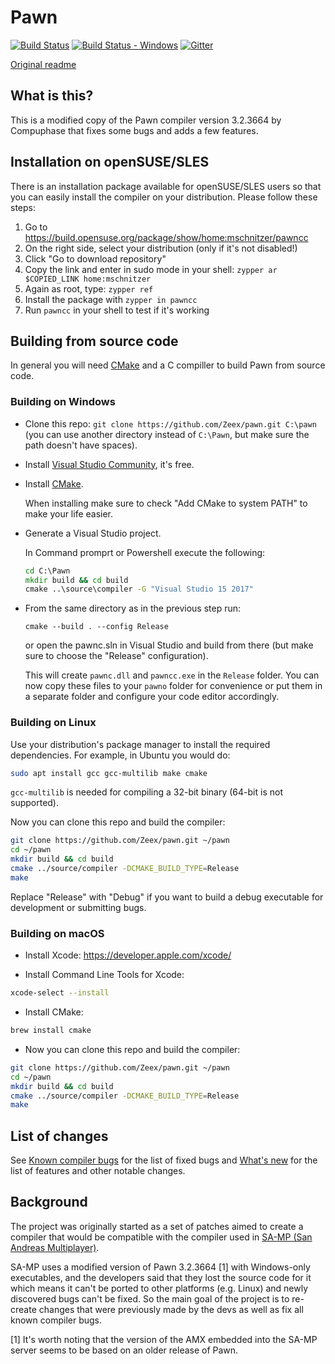 Pawn
====

[![Build Status][build_status]][build]
[![Build Status - Windows][build_status_win]][build_win]
[![Gitter][gitter_badge]][gitter]

[Original readme](readme_compuphase.txt)

What is this?
-------------

This is a modified copy of the Pawn compiler version 3.2.3664 by Compuphase that
fixes some bugs and adds a few features.

Installation on openSUSE/SLES
-----------------------------

There is an installation package available for openSUSE/SLES users so that you can
easily install the compiler on your distribution. Please follow these steps:

1. Go to https://build.opensuse.org/package/show/home:mschnitzer/pawncc
2. On the right side, select your distribution (only if it's not disabled!)
3. Click "Go to download repository"
4. Copy the link and enter in sudo mode in your shell: `zypper ar $COPIED_LINK home:mschnitzer`
5. Again as root, type: `zypper ref`
6. Install the package with `zypper in pawncc`
7. Run `pawncc` in your shell to test if it's working

Building from source code
-------------------------

In general you will need [CMake](https://cmake.org/) and a C compiller to build
Pawn from source code.

### Building on Windows

* Clone this repo: `git clone https://github.com/Zeex/pawn.git C:\pawn`  (you can
  use another directory instead of `C:\Pawn`, but make sure the path doesn't have
  spaces).
* Install [Visual Studio Community](https://www.visualstudio.com/vs/community/),
  it's free.
* Install [CMake](https://cmake.org/).

  When installing make sure to check "Add CMake to system PATH" to make your life
  easier.
  
* Generate a Visual Studio project.

  In Command promprt or Powershell execute the following:
  
  ```cmd
  cd C:\Pawn
  mkdir build && cd build
  cmake ..\source\compiler -G "Visual Studio 15 2017"
  ```
  
* From the same directory as in the previous step run:

  ```
  cmake --build . --config Release
  ```
  
  or open the pawnc.sln in Visual Studio and build from there (but make sure to
  choose the "Release" configuration).

  This will create `pawnc.dll` and `pawncc.exe` in the `Release` folder. You can
  now copy these files to your `pawno` folder for convenience or put them in a
  separate folder and configure your code editor accordingly.

### Building on Linux

Use your distribution's package manager to install the required dependencies.
For example, in Ubuntu you would do:

```sh
sudo apt install gcc gcc-multilib make cmake
```

`gcc-multilib` is needed for compiling a 32-bit binary (64-bit is not supported).

Now you can clone this repo and build the compiler:

```sh
git clone https://github.com/Zeex/pawn.git ~/pawn
cd ~/pawn
mkdir build && cd build
cmake ../source/compiler -DCMAKE_BUILD_TYPE=Release
make
```

Replace "Release" with "Debug" if you want to build a debug executable for
development or submitting bugs.

### Building on macOS

* Install Xcode: https://developer.apple.com/xcode/

* Install Command Line Tools for Xcode:

```sh
xcode-select --install
```

* Install CMake:

```sh
brew install cmake
```

* Now you can clone this repo and build the compiler:

```sh
git clone https://github.com/Zeex/pawn.git ~/pawn
cd ~/pawn
mkdir build && cd build
cmake ../source/compiler -DCMAKE_BUILD_TYPE=Release
make
```

List of changes
---------------

See [Known compiler bugs](../../wiki/Known-compiler-bugs) for the list of fixed
bugs and [What's new](../../wiki/What's-new) for the list of features and other
notable changes.

Background
----------

The project was originally started as a set of patches aimed to create a compiler
that would be compatible with the compiler used in [SA-MP (San Andreas Multiplayer)](http://sa-mp.com/).

SA-MP uses a modified version of Pawn 3.2.3664 [1] with Windows-only executables,
and the developers said that they lost the source code for it which means it can't
be ported to other platforms (e.g. Linux) and newly discovered bugs can't be fixed.
So the main goal of the project is to re-create changes that were
previously made by the devs as well as fix all known compiler bugs.

[1] It's worth noting that the version of the AMX embedded into the SA-MP server
seems to be based on an older release of Pawn.

[build]: https://travis-ci.org/Zeex/pawn
[build_status]: https://travis-ci.org/Zeex/pawn.svg?branch=master
[build_win]: https://ci.appveyor.com/project/Zeex/pawn/branch/master
[build_status_win]: https://ci.appveyor.com/api/projects/status/s1gb9p8dsy7hy1nw?svg=true
[gitter]: https://gitter.im/Zeex/pawn?utm_source=badge&utm_medium=badge&utm_campaign=pr-badge&utm_content=badge
[gitter_badge]: https://badges.gitter.im/Join%20Chat.svg

